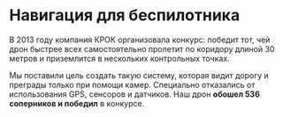 # Навигация для беспилотника

В 2013 году компания КРОК организовала конкурс: победит тот, чей дрон быстрее всех самостоятельно пролетит по коридору длиной 30 метров и приземлится в нескольких контрольных точках.

Мы поставили цель создать такую систему, которая видит дорогу и преграды только при помощи камер. Специально отказались от использования GPS, сенсоров и датчиков. Наш дрон **обошел 536 соперников и победил** в конкурсе.
